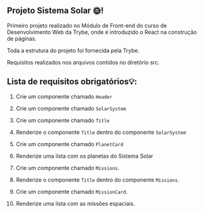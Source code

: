 ## Projeto Sistema Solar :sun_with_face:!


Primeiro projeto realizado no Módulo de Front-end do curso de Desenvolvimento Web da Trybe, onde é introduzido o React na construção de páginas.

Toda a estrutura do projeto foi fornecida pela Trybe.

Requisitos realizados nos arquivos contidos no diretório src.


## Lista de requisitos obrigatórios💡:

1. Crie um componente chamado `Header`

2. Crie um componente chamado `SolarSystem`

3. Crie um componente chamado `Title`

4. Renderize o componente `Title` dentro do componente `SolarSystem`

5. Crie um componente chamado `PlanetCard`

6. Renderize uma lista com os planetas do Sistema Solar

7. Crie um componente chamado `Missions`.

8. Renderize o componente `Title` dentro do componente `Missions`.

9. Crie um componente chamado `MissionCard`.

10. Renderize uma lista com as missões espaciais.
